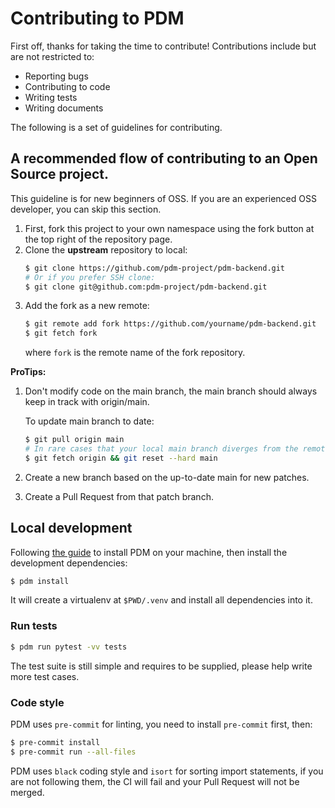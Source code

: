 # Contributing to PDM

First off, thanks for taking the time to contribute! Contributions include but are not restricted to:

- Reporting bugs
- Contributing to code
- Writing tests
- Writing documents

The following is a set of guidelines for contributing.

## A recommended flow of contributing to an Open Source project.

This guideline is for new beginners of OSS. If you are an experienced OSS developer, you can skip
this section.

1. First, fork this project to your own namespace using the fork button at the top right of the repository page.
2. Clone the **upstream** repository to local:
   ```bash
   $ git clone https://github.com/pdm-project/pdm-backend.git
   # Or if you prefer SSH clone:
   $ git clone git@github.com:pdm-project/pdm-backend.git
   ```
3. Add the fork as a new remote:
   ```bash
   $ git remote add fork https://github.com/yourname/pdm-backend.git
   $ git fetch fork
   ```
   where `fork` is the remote name of the fork repository.

**ProTips:**
1. Don't modify code on the main branch, the main branch should always keep in track with origin/main.

   To update main branch to date:
   ```bash
   $ git pull origin main
   # In rare cases that your local main branch diverges from the remote main:
   $ git fetch origin && git reset --hard main
   ```
2. Create a new branch based on the up-to-date main for new patches.
3. Create a Pull Request from that patch branch.

## Local development

Following [the guide][pdm-install] to install PDM on your machine, then install the development dependencies:

```bash
$ pdm install
```

It will create a virtualenv at `$PWD/.venv` and install all dependencies into it.

[pdm-install]: https://pdm-project.org/latest/#installation

### Run tests

```bash
$ pdm run pytest -vv tests
```

The test suite is still simple and requires to be supplied, please help write more test cases.

### Code style

PDM uses `pre-commit` for linting, you need to install `pre-commit` first, then:

```bash
$ pre-commit install
$ pre-commit run --all-files
```

PDM uses `black` coding style and `isort` for sorting import statements, if you are not following them,
the CI will fail and your Pull Request will not be merged.
